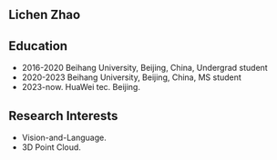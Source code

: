 ## Lichen Zhao

## Education

+ 2016-2020 Beihang University, Beijing, China, Undergrad student
+ 2020-2023 Beihang University, Beijing, China, MS student
+ 2023-now. HuaWei tec. Beijing.

## Research Interests

+ Vision-and-Language.
+ 3D Point Cloud.

